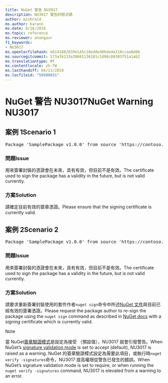 ```yaml
---
title: NuGet 警告 NU3017
description: NU3017 警告的程式碼
author: mishra14
ms.author: karann
ms.date: 8/16/2018
ms.topic: reference
ms.reviewer: anangaur
f1_keywords:
- NU3017
ms.openlocfilehash: e6141882039e145c28edde48bdede218ccaa8d86
ms.sourcegitcommit: 573af6133a39601136181c1d98c09303f51a1ab2
ms.translationtype: MT
ms.contentlocale: zh-TW
ms.lasthandoff: 04/11/2019
ms.locfileid: "59509031"
---
```

# <a name="nuget-warning-nu3017"></a><span data-ttu-id="440e4-103">NuGet 警告 NU3017</span><span class="sxs-lookup"><span data-stu-id="440e4-103">NuGet Warning NU3017</span></span>

## <a name="scenario-1"></a><span data-ttu-id="440e4-104">案例 1</span><span class="sxs-lookup"><span data-stu-id="440e4-104">Scenario 1</span></span>

<pre>Package 'SamplePackage v1.0.0' from source 'https://contoso.com/index.json': The signing certificate is not yet valid.</pre>

### <a name="issue"></a><span data-ttu-id="440e4-105">問題</span><span class="sxs-lookup"><span data-stu-id="440e4-105">Issue</span></span>

<span data-ttu-id="440e4-106">用來簽署封裝的憑證會在未來，具有有效，但目前不是有效。</span><span class="sxs-lookup"><span data-stu-id="440e4-106">The certificate used to sign the package has a validity in the future, but is not valid currently.</span></span>


### <a name="solution"></a><span data-ttu-id="440e4-107">方案</span><span class="sxs-lookup"><span data-stu-id="440e4-107">Solution</span></span>

<span data-ttu-id="440e4-108">請確定目前有效的簽章憑證。</span><span class="sxs-lookup"><span data-stu-id="440e4-108">Please ensure that the signing certificate is currently valid.</span></span>



## <a name="scenario-2"></a><span data-ttu-id="440e4-109">案例 2</span><span class="sxs-lookup"><span data-stu-id="440e4-109">Scenario 2</span></span>

<pre>Package 'SamplePackage v1.0.0' from source 'https://contoso.com/index.json': The primary signature's certificate is not yet valid.</pre>

### <a name="issue"></a><span data-ttu-id="440e4-110">問題</span><span class="sxs-lookup"><span data-stu-id="440e4-110">Issue</span></span>

<span data-ttu-id="440e4-111">用來簽署封裝的憑證會在未來，具有有效，但目前不是有效。</span><span class="sxs-lookup"><span data-stu-id="440e4-111">The certificate used to sign the package has a validity in the future, but is not valid currently.</span></span>


### <a name="solution"></a><span data-ttu-id="440e4-112">方案</span><span class="sxs-lookup"><span data-stu-id="440e4-112">Solution</span></span>

<span data-ttu-id="440e4-113">請要求重新簽署封裝使用的套件作者`nuget sign`命令中所述[NuGet 文件](https://docs.microsoft.com/en-us/nuget/create-packages/sign-a-package)與目前已經有效的簽署憑證。</span><span class="sxs-lookup"><span data-stu-id="440e4-113">Please request the package author to re-sign the package using the `nuget sign` command as described in [NuGet docs](https://docs.microsoft.com/en-us/nuget/create-packages/sign-a-package) with a signing certificate which is currently valid.</span></span>


> [!Note]
> <span data-ttu-id="440e4-114">當 NuGet[簽章驗證模式](https://docs.microsoft.com/en-us/nuget/consume-packages/installing-signed-packages#configure-package-signature-requirements)是設定為接受 （預設值），NU3017 就會引發警告。</span><span class="sxs-lookup"><span data-stu-id="440e4-114">When NuGet’s [signature validation mode](https://docs.microsoft.com/en-us/nuget/consume-packages/installing-signed-packages#configure-package-signature-requirements) is set to accept (default), NU3017 is raised as a warning.</span></span> <span data-ttu-id="440e4-115">NuGet 的簽章驗證模式設定為需要此項目，或執行時`nuget verify -signatures`命令，NU3017 提高權限從警告已發生的錯誤。</span><span class="sxs-lookup"><span data-stu-id="440e4-115">When NuGet’s signature validation mode is set to require, or when running the `nuget verify -signatures` command, NU3017 is elevated from a warning to an error.</span></span> 